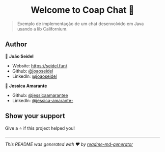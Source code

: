 <h1 align="center">Welcome to Coap Chat 👋</h1>
<p>
</p>

> Exemplo de implementação de um chat desenvolvido em Java usando a lib Californium.

## Author

👤 **João Seidel**

* Website: https://seidel.fun/
* Github: [@joaoseidel](https://github.com/joaoseidel)
* LinkedIn: [@joaoseidel](https://linkedin.com/in/joaoseidel)

👤 **Jessica Amarante**

* Github: [@jessicaamarantee](https://github.com/jessicaamarantee)
* LinkedIn: [@jessica-amarante-](https://www.linkedin.com/in/jessica-amarante-/)

## Show your support

Give a ⭐️ if this project helped you!

***
_This README was generated with ❤️ by [readme-md-generator](https://github.com/kefranabg/readme-md-generator)_
